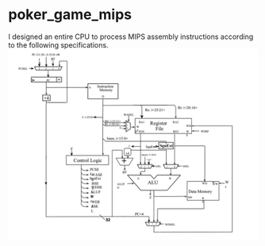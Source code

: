 # poker_game_mips

I designed an entire CPU to process MIPS assembly instructions according to the following specifications.
![Alt text](MIPS_CPU.png)
